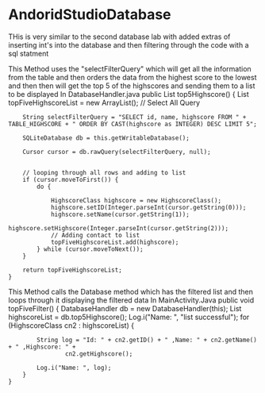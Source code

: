 # AndoridStudioDatabase
THis is very similar to the second database lab with added extras of inserting int's into the database and then filtering through the code with a sql statment

This Method uses the "selectFilterQuery" which will get all the information from the table and then orders the data from the highest score to the lowest and then
then will get the top 5 of the highscores and sending them to a list to be displayed
In DatabaseHandler.java
 public List<HighscoreClass> top5Highscore()
    {
        List<HighscoreClass> topFiveHighscoreList = new ArrayList<HighscoreClass>();
        // Select All Query

        String selectFilterQuery = "SELECT id, name, highscore FROM " + TABLE_HIGHSCORE + " ORDER BY CAST(highscore as INTEGER) DESC LIMIT 5";

        SQLiteDatabase db = this.getWritableDatabase();

        Cursor cursor = db.rawQuery(selectFilterQuery, null);


        // looping through all rows and adding to list
        if (cursor.moveToFirst()) {
            do {

                HighscoreClass highscore = new HighscoreClass();
                highscore.setID(Integer.parseInt(cursor.getString(0)));
                highscore.setName(cursor.getString(1));
                highscore.setHighscore(Integer.parseInt(cursor.getString(2)));
                // Adding contact to list
                topFiveHighscoreList.add(highscore);
            } while (cursor.moveToNext());
        }

        return topFiveHighscoreList;
    }


This Method calls the Database method which has the filtered list and then loops through it displaying the filtered data
In MainActivity.Java
 public void topFiveFilter()
    {
        DatabaseHandler db = new DatabaseHandler(this);
        List<HighscoreClass> highscoreList = db.top5Highscore();
        Log.i("Name: ", "list successful");
        for (HighscoreClass cn2 : highscoreList) {


            String log = "Id: " + cn2.getID() + " ,Name: " + cn2.getName() + " ,Highscore: " +
                    cn2.getHighscore();

            Log.i("Name: ", log);
        }
    }
